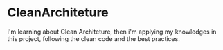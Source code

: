 # CleanArchiteture
I'm learning about Clean Architeture, then i'm applying my knowledges in this project, following the clean code and the best practices.

